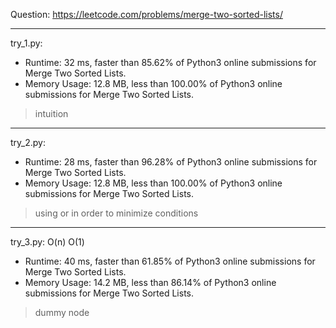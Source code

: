 Question: https://leetcode.com/problems/merge-two-sorted-lists/

---

try_1.py:

* Runtime: 32 ms, faster than 85.62% of Python3 online submissions for Merge Two Sorted Lists.
* Memory Usage: 12.8 MB, less than 100.00% of Python3 online submissions for Merge Two Sorted Lists.

> intuition

---

try_2.py:

* Runtime: 28 ms, faster than 96.28% of Python3 online submissions for Merge Two Sorted Lists.
* Memory Usage: 12.8 MB, less than 100.00% of Python3 online submissions for Merge Two Sorted Lists.

> using or in order to minimize conditions

---

try_3.py: O(n) O(1)

* Runtime: 40 ms, faster than 61.85% of Python3 online submissions for Merge Two Sorted Lists.
* Memory Usage: 14.2 MB, less than 86.14% of Python3 online submissions for Merge Two Sorted Lists.

> dummy node